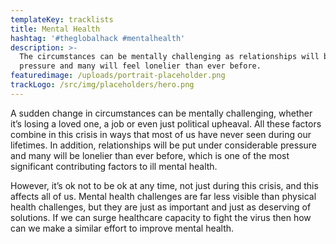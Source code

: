 ```yaml
---
templateKey: tracklists
title: Mental Health
hashtag: '#theglobalhack #mentalhealth'
description: >-
  The circumstances can be mentally challenging as relationships will be under
  pressure and many will feel lonelier than ever before.
featuredimage: /uploads/portrait-placeholder.png
trackLogo: /src/img/placeholders/hero.png
---
```

A sudden change in circumstances can be mentally challenging, whether it’s losing a loved one, a job or even just political upheaval. All these factors combine in this crisis in ways that most of us have never seen during our lifetimes. In addition, relationships will be put under considerable pressure and many will be lonelier than ever before, which is one of the most significant contributing factors to ill mental health.

However, it’s ok not to be ok at any time, not just during this crisis, and this affects all of us. Mental health challenges are far less visible than physical health challenges, but they are just as important and just as deserving of solutions. If we can surge healthcare capacity to fight the virus then how can we make a similar effort to improve mental health.